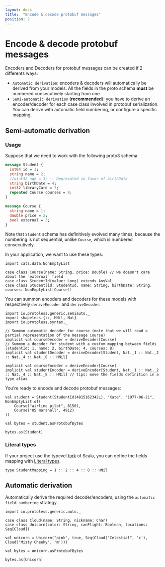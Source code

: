 ```yaml
---
layout: docs
title:  "Encode & decode protobuf messages"
position: 2
---
```


# Encode & decode protobuf messages

Encoders and Decoders for protobuf messages can be created if 2 differents ways:
 - `Automatic derivation`: encoders & decoders will automatically be derived from your models. All the fields in the
   proto schema **must** be numbered consecutively starting from one.
 - `Semi-automatic derivation` (**recommended**): you have to derive an encoder/decoder for each case class involved in
   protobuf serialization. You can derive with automatic field numbering, or configure a specific mapping.


<script src="https://cdnjs.cloudflare.com/ajax/libs/raphael/2.2.7/raphael.min.js"></script>
<script src="https://cdnjs.cloudflare.com/ajax/libs/flowchart/1.6.6/flowchart.min.js"></script>

<div id="diagram"></div>
<script>
    var diagram = flowchart.parse(
      'st=>start: protoless\n' +

      'endAuto=>end: Automatic derivation\n' +
      'endSemi=>end: Semi-Automatic derivation\n' +

      'cond1=>condition: Are all the fields\n' +
      'numbered consecutively\n' +
      'starting from one?\n' +

      'cond2=>condition: Do you need to\n' +
      'customize field\n' +
      'encoding/decoding?\n' +

      'st->cond1\n' +
      'cond1(yes)->cond2\n' +
      'cond1(no)->endSemi(left)\n' +
      'cond2(yes)->endSemi(left)\n' +
      'cond2(no, left)->endAuto\n');

    diagram.drawSVG('diagram');
</script>

## Semi-automatic derivation

### Usage

Suppose that we need to work with the following proto3 schema:

```protobuf
message Student {
  int64 id = 1;
  string name = 2;
  //uint32 age = 3; -- Deprecated in favor of birthDate
  string birthDate = 4;
  int32 libraryCard = 7;
  repeated Course courses = 8;
}

message Course {
  string name = 1;
  double price = 2;
  bool external = 3;
}
```

Note that `Student` schema has definitively evolved many times, because the numbering is not sequential, unlike `Course`, which is numbered consecutively.

In your application, we want to use these types:

```tut
import cats.data.NonEmptyList

case class Course(name: String, price: Double) // we doesn't care about the `external` field
case class StudentId(value: Long) extends AnyVal
case class Student(id: StudentId, name: String, birthDate: String, courses: NonEmptyList[Course])
```

You can summon encoders and decoders for these models with respectively `deriveEncoder` and `deriveDecoder`:

```tut
import io.protoless.generic.semiauto._
import shapeless.{::, HNil, Nat}
import io.protoless.syntax._

// Summon automatic decoder for course (note that we will read a partial representation of the message Course)
implicit val courseDecoder = deriveDecoder[Course]
// Summon a decoder for student with a custom mapping between fields (studentId: 1, name: 2, birthDate: 4, courses: 8)
implicit val studentDecoder = deriveDecoder[Student, Nat._1 :: Nat._2 :: Nat._4 :: Nat._8 :: HNil]

implicit val courseEncoder = deriveEncoder[Course]
implicit val studentEncoder = deriveEncoder[Student, Nat._1 :: Nat._2 :: Nat._4 :: Nat._8 :: HNil] // tips: move the fields definition in a type alias
```

You're ready to encode and decode protobuf messages:

```tut
val student = Student(StudentId(4815162342L), "Kate", "1977-06-21", NonEmptyList.of(
    Course("airline pilot", 8150),
    Course("US marshall", 4912)
))

val bytes = student.asProtobufBytes

bytes.as[Student]
```

### Literal types

If your project use the typevel [fork](https://github.com/typelevel/scala/) of Scala, you can define the fields mapping
with [Literal types](https://github.com/typelevel/scala/blob/typelevel-readme/notes/typelevel-4.md#literal-types-pull5310-milesabin).

```tut
type StudentMapping = 1 :: 2 :: 4 :: 8 :: HNil
```

## Automatic derivation

Automatically derive the required decoder/encoders, using the `automatic field numbering` strategy.

```tut
import io.protoless.generic.auto._

case class Cloud(name: String, nickname: Char)
case class Unicorn(color: String, canFlight: Boolean, locations: Seq[Cloud])

val unicorn = Unicorn("pink", true, Seq(Cloud("Celestial", 'c'), Cloud("Misty Cheeky", 'm')))

val bytes = unicorn.asProtobufBytes

bytes.as[Unicorn]
```


